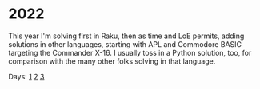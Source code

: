 # 2022

This year I'm solving first in Raku, then as time and LoE permits, adding
solutions in other languages, starting with APL and Commodore BASIC targeting
the Commander X-16. I usually toss in a Python solution, too, for comparison with
the many other folks solving in that language.

Days: [1](day01) [2](day02) [3](day03)
